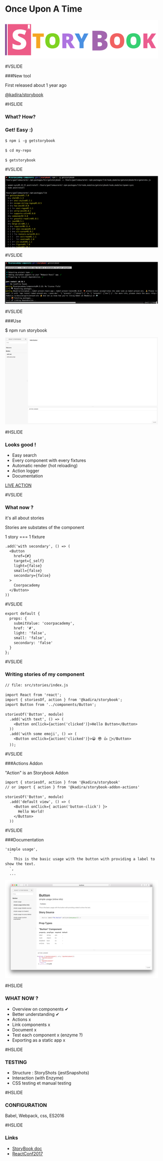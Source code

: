 # Once Upon A Time

![logobig](assets/logobig.png)

#VSLIDE

###New tool

First released about 1 year ago

[@kadira/storybook](https://www.npmjs.com/package/@kadira/storybook)


#HSLIDE
### What? How? 
### Get! Easy :)

```
$ npm i -g getstorybook

$ cd my-repo

$ getstorybook
```

#VSLIDE

![npmiStorybook](assets/npmiStorybook.png)

#VSLIDE

![getstorybook](assets/getStorybook.png)


#VSLIDE

###Use

$ npm run storybook

![storybook](assets/storybook.png)

#HSLIDE

### Looks good !

- Easy search
- Every component with every fixtures
- Automatic render (hot reloading)
- Action logger
- Documentation

[LIVE ACTION](http://localhost:3004/)

#VSLIDE

### What now ?

it's all about stories

Stories are substates of the component

1 story === 1 fixture

```
.add('with secondary', () => (
  <Button
    href={#}
    target={_self}
    light={false}
    small={false}
    secondary={false}
  >
    Coorpacademy
  </Button>
))
```
#VSLIDE

```
export default {
  props: {
    submitValue: 'coorpacademy',
    href: '#',
    light: 'false',
    small: 'false',
    secondary: 'false'
  }
};
```

#VSLIDE

### Writing stories of my component 

```
// file: src/stories/index.js

import React from 'react';
import { storiesOf, action } from '@kadira/storybook';
import Button from '../components/Button';

storiesOf('Button', module)
  .add('with text', () => (
    <Button onClick={action('clicked')}>Hello Button</Button>
  ))
  .add('with some emoji', () => (
    <Button onClick={action('clicked')}>😀 😎 👍 💯</Button>
  ));
```

#VSLIDE

###Actions Addon

"Action" is an Storybook Addon

```
import { storiesOf, action } from '@kadira/storybook'
// or import { action } from '@kadira/storybook-addon-actions'

storiesOf('Button', module)
  .add('default view', () => (
    <Button onClick={ action('button-click') }>
      Hello World!
    </Button>
  ))

```

#VSLIDE

###Documentation

```
'simple usage',
  `
    This is the basic usage with the button with providing a label to show the text.
  `,
  ...
```

![addonInfo](assets/addonInfo.png)


#HSLIDE

### WHAT NOW ?

- Overview on components ✔
- Better understanding ✔
- Actions x
- Link components x
- Document x
- Test each component x (enzyme ?)
- Exporting as a static app x

#HSLIDE

### TESTING

- Structure : StoryShots (jestSnapshots)
- Interaction (with Enzyme)
- CSS testing et manual testing

#HSLIDE

### CONFIGURATION

Babel, Webpack, css, ES2016

#HSLIDE

### Links

- [StoryBook doc](https://getstorybook.io/docs)
- [ReactConf2017](https://www.youtube.com/watch?v=PF0Vi-iIyoo)
